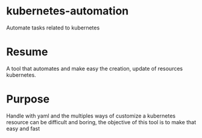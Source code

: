 # kubernetes-automation
Automate tasks related to kubernetes 

# Resume
A tool that automates and make easy the creation, update of resources kubernetes.

# Purpose
Handle with yaml and the multiples ways of customize a kubernetes resource can be difficult and boring,
the objective of this tool is to make that easy and fast

